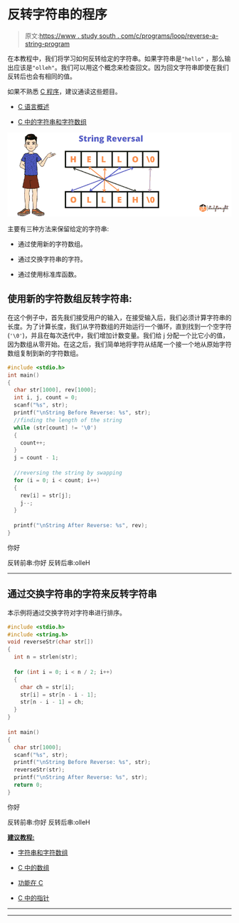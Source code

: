 # 反转字符串的程序

> 原文:[https://www . study south . com/c/programs/loop/reverse-a-string-program](https://www.studytonight.com/c/programs/loop/reverse-a-string-program)

在本教程中，我们将学习如何反转给定的字符串。如果字符串是`"hello"` ，那么输出应该是`"olleh"`。我们可以用这个概念来检查回文。因为回文字符串即使在我们反转后也会有相同的值。

如果不熟悉 [C 程序](https://www.studytonight.com/c/programs/)，建议通读这些题目。

*   [C 语言概述](https://www.studytonight.com/c/overview-of-c)

*   [C 中的字符串和字符数组](https://www.studytonight.com/c/string-and-character-array)

![string reversal program in C](img/154ea8b262f075cea0b605f79d2f4987.png)

主要有三种方法来保留给定的字符串:

*   通过使用新的字符数组。

*   通过交换字符串的字符。

*   通过使用标准库函数。

## 使用新的字符数组反转字符串:

在这个例子中，首先我们接受用户的输入，在接受输入后，我们必须计算字符串的长度。为了计算长度，我们从字符数组的开始运行一个循环，直到找到一个空字符(`'\0'`)，并且在每次迭代中，我们增加计数变量。我们给 j 分配一个比它小的值，因为数组从零开始。在这之后，我们简单地将字符从结尾一个接一个地从原始字符数组复制到新的字符数组。

```cpp
#include <stdio.h>
int main()
{
  char str[1000], rev[1000];
  int i, j, count = 0;
  scanf("%s", str);
  printf("\nString Before Reverse: %s", str);
  //finding the length of the string
  while (str[count] != '\0')
  {
    count++;
  }
  j = count - 1;

  //reversing the string by swapping
  for (i = 0; i < count; i++)
  {
    rev[i] = str[j];
    j--;
  }

  printf("\nString After Reverse: %s", rev);
}
```

你好

反转前串:你好
反转后串:olleH

* * *

## 通过交换字符串的字符来反转字符串

本示例将通过交换字符对字符串进行排序。

```cpp
#include <stdio.h>
#include <string.h>
void reverseStr(char str[])
{
  int n = strlen(str);

  for (int i = 0; i < n / 2; i++)
  {
    char ch = str[i];
    str[i] = str[n - i - 1];
    str[n - i - 1] = ch;
  }
}

int main()
{
  char str[1000];
  scanf("%s", str);
  printf("\nString Before Reverse: %s", str);
  reverseStr(str);
  printf("\nString After Reverse: %s", str);
  return 0;
} 
```

你好

反转前串:你好
反转后串:olleH

<u>**建议教程:**</u>

*   [字符串和字符数组](https://www.studytonight.com/c/string-and-character-array.php)

*   [C 中的数组](https://www.studytonight.com/c/arrays-in-c.php)

*   [功能在 C](https://www.studytonight.com/c/user-defined-functions-in-c.php)

*   [C 中的指针](https://www.studytonight.com/c/pointers-in-c.php)

* * *

* * *